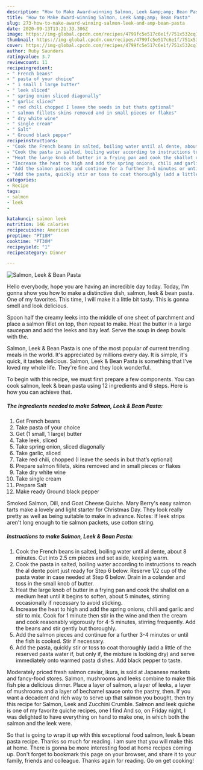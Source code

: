 ```yaml
---
description: "How to Make Award-winning Salmon, Leek &amp;amp; Bean Pasta"
title: "How to Make Award-winning Salmon, Leek &amp;amp; Bean Pasta"
slug: 273-how-to-make-award-winning-salmon-leek-and-amp-bean-pasta
date: 2020-09-13T13:21:33.306Z
image: https://img-global.cpcdn.com/recipes/4799fc5e517c6e1f/751x532cq70/salmon-leek-bean-pasta-recipe-main-photo.jpg
thumbnail: https://img-global.cpcdn.com/recipes/4799fc5e517c6e1f/751x532cq70/salmon-leek-bean-pasta-recipe-main-photo.jpg
cover: https://img-global.cpcdn.com/recipes/4799fc5e517c6e1f/751x532cq70/salmon-leek-bean-pasta-recipe-main-photo.jpg
author: Ruby Saunders
ratingvalue: 3.7
reviewcount: 11
recipeingredient:
- " French beans"
- " pasta of your choice"
- " 1 small 1 large butter"
- " leek sliced"
- " spring onion sliced diagonally"
- " garlic sliced"
- " red chili chopped I leave the seeds in but thats optional"
- " salmon fillets skins removed and in small pieces or flakes"
- " dry white wine"
- " single cream"
- " Salt"
- " Ground black pepper"
recipeinstructions:
- "Cook the French beans in salted, boiling water until al dente, about 8 minutes. Cut into 2.5 cm pieces and set aside, keeping warm."
- "Cook the pasta in salted, boiling water according to instructions to reach the al dente point just ready for Step 6 below. Reserve 1/2 cup of the pasta water in case needed at Step 6 below. Drain in a colander and toss in the small knob of butter."
- "Heat the large knob of butter in a frying pan and cook the shallot on a medium heat until it begins to soften, about 5 minutes, stirring occasionally if necessary to avoid sticking."
- "Increase the heat to high and add the spring onions, chili and garlic and stir to mix. Cook for 1 minute then stir in the wine and then the cream and cook reasonably vigorously for 4-5 minutes, stirring frequently. Add the beans and stir gently but thoroughly."
- "Add the salmon pieces and continue for a further 3-4 minutes or until the fish is cooked. Stir if necessary."
- "Add the pasta, quickly stir or toss to coat thoroughly (add a little of the reserved pasta water if, but only if, the mixture is looking dry) and serve immediately onto warmed pasta dishes. Add black pepper to taste."
categories:
- Recipe
tags:
- salmon
- leek
- 

katakunci: salmon leek  
nutrition: 146 calories
recipecuisine: American
preptime: "PT18M"
cooktime: "PT30M"
recipeyield: "1"
recipecategory: Dinner

---
```



![Salmon, Leek &amp; Bean Pasta](https://img-global.cpcdn.com/recipes/4799fc5e517c6e1f/751x532cq70/salmon-leek-bean-pasta-recipe-main-photo.jpg)

Hello everybody, hope you are having an incredible day today. Today, I'm gonna show you how to make a distinctive dish, salmon, leek &amp; bean pasta. One of my favorites. This time, I will make it a little bit tasty. This is gonna smell and look delicious.

Spoon half the creamy leeks into the middle of one sheet of parchment and place a salmon fillet on top, then repeat to make. Heat the butter in a large saucepan and add the leeks and bay leaf. Serve the soup in deep bowls with the.

Salmon, Leek &amp; Bean Pasta is one of the most popular of current trending meals in the world. It's appreciated by millions every day. It is simple, it's quick, it tastes delicious. Salmon, Leek &amp; Bean Pasta is something that I've loved my whole life. They're fine and they look wonderful.


To begin with this recipe, we must first prepare a few components. You can cook salmon, leek &amp; bean pasta using 12 ingredients and 6 steps. Here is how you can achieve that.

<!--inarticleads1-->

##### The ingredients needed to make Salmon, Leek &amp; Bean Pasta:

1. Get  French beans
1. Take  pasta of your choice
1. Get  (1 small, 1 large) butter
1. Take  leek, sliced
1. Take  spring onion, sliced diagonally
1. Take  garlic, sliced
1. Take  red chili, chopped (I leave the seeds in but that’s optional)
1. Prepare  salmon fillets, skins removed and in small pieces or flakes
1. Take  dry white wine
1. Take  single cream
1. Prepare  Salt
1. Make ready  Ground black pepper


Smoked Salmon, Dill, and Goat Cheese Quiche. Mary Berry&#39;s easy salmon tarts make a lovely and light starter for Christmas Day. They look really pretty as well as being suitable to make in advance. Notes: If leek strips aren&#39;t long enough to tie salmon packets, use cotton string. 

<!--inarticleads2-->

##### Instructions to make Salmon, Leek &amp; Bean Pasta:

1. Cook the French beans in salted, boiling water until al dente, about 8 minutes. Cut into 2.5 cm pieces and set aside, keeping warm.
1. Cook the pasta in salted, boiling water according to instructions to reach the al dente point just ready for Step 6 below. Reserve 1/2 cup of the pasta water in case needed at Step 6 below. Drain in a colander and toss in the small knob of butter.
1. Heat the large knob of butter in a frying pan and cook the shallot on a medium heat until it begins to soften, about 5 minutes, stirring occasionally if necessary to avoid sticking.
1. Increase the heat to high and add the spring onions, chili and garlic and stir to mix. Cook for 1 minute then stir in the wine and then the cream and cook reasonably vigorously for 4-5 minutes, stirring frequently. Add the beans and stir gently but thoroughly.
1. Add the salmon pieces and continue for a further 3-4 minutes or until the fish is cooked. Stir if necessary.
1. Add the pasta, quickly stir or toss to coat thoroughly (add a little of the reserved pasta water if, but only if, the mixture is looking dry) and serve immediately onto warmed pasta dishes. Add black pepper to taste.


Moderately priced fresh salmon caviar, ikura, is sold at Japanese markets and fancy-food stores. Salmon, mushrooms and leeks combine to make this fish pie a delicious dinner. Place a layer of salmon, a layer of leeks, a layer of mushrooms and a layer of bechamel sauce onto the pastry, then. If you want a decadent and rich way to serve up that salmon you bought, then try this recipe for Salmon, Leek and Zucchini Crumble. Salmon and leek quiche is one of my favorite quiche recipes, one I find And so, on Friday night, I was delighted to have everything on hand to make one, in which both the salmon and the leek were. 

So that is going to wrap it up with this exceptional food salmon, leek &amp; bean pasta recipe. Thanks so much for reading. I am sure that you will make this at home. There is gonna be more interesting food at home recipes coming up. Don't forget to bookmark this page on your browser, and share it to your family, friends and colleague. Thanks again for reading. Go on get cooking!
